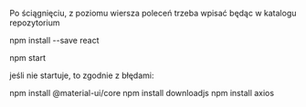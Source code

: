Po ściągnięciu, z poziomu wiersza poleceń trzeba wpisać
będąc  w katalogu repozytorium
  
npm install --save react

npm start

jeśli nie startuje, to zgodnie z błędami:

npm install @material-ui/core
npm install downloadjs
npm install axios
